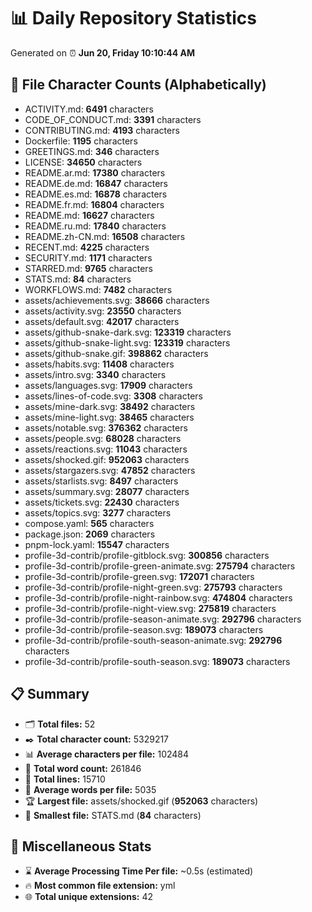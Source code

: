 # 📊 Daily Repository Statistics
Generated on ⏰ **Jun 20, Friday 10:10:44 AM**

## 📂 File Character Counts (Alphabetically)
- ACTIVITY.md: **6491** characters
- CODE_OF_CONDUCT.md: **3391** characters
- CONTRIBUTING.md: **4193** characters
- Dockerfile: **1195** characters
- GREETINGS.md: **346** characters
- LICENSE: **34650** characters
- README.ar.md: **17380** characters
- README.de.md: **16847** characters
- README.es.md: **16878** characters
- README.fr.md: **16804** characters
- README.md: **16627** characters
- README.ru.md: **17840** characters
- README.zh-CN.md: **16508** characters
- RECENT.md: **4225** characters
- SECURITY.md: **1171** characters
- STARRED.md: **9765** characters
- STATS.md: **84** characters
- WORKFLOWS.md: **7482** characters
- assets/achievements.svg: **38666** characters
- assets/activity.svg: **23550** characters
- assets/default.svg: **42017** characters
- assets/github-snake-dark.svg: **123319** characters
- assets/github-snake-light.svg: **123319** characters
- assets/github-snake.gif: **398862** characters
- assets/habits.svg: **11408** characters
- assets/intro.svg: **3340** characters
- assets/languages.svg: **17909** characters
- assets/lines-of-code.svg: **3308** characters
- assets/mine-dark.svg: **38492** characters
- assets/mine-light.svg: **38465** characters
- assets/notable.svg: **376362** characters
- assets/people.svg: **68028** characters
- assets/reactions.svg: **11043** characters
- assets/shocked.gif: **952063** characters
- assets/stargazers.svg: **47852** characters
- assets/starlists.svg: **8497** characters
- assets/summary.svg: **28077** characters
- assets/tickets.svg: **22430** characters
- assets/topics.svg: **3277** characters
- compose.yaml: **565** characters
- package.json: **2069** characters
- pnpm-lock.yaml: **15547** characters
- profile-3d-contrib/profile-gitblock.svg: **300856** characters
- profile-3d-contrib/profile-green-animate.svg: **275794** characters
- profile-3d-contrib/profile-green.svg: **172071** characters
- profile-3d-contrib/profile-night-green.svg: **275793** characters
- profile-3d-contrib/profile-night-rainbow.svg: **474804** characters
- profile-3d-contrib/profile-night-view.svg: **275819** characters
- profile-3d-contrib/profile-season-animate.svg: **292796** characters
- profile-3d-contrib/profile-season.svg: **189073** characters
- profile-3d-contrib/profile-south-season-animate.svg: **292796** characters
- profile-3d-contrib/profile-south-season.svg: **189073** characters

## 📋 Summary
- 🗂️ **Total files:** 52
- ✒️ **Total character count:** 5329217
- 📊 **Average characters per file:** 102484
- 📝 **Total word count:** 261846
- 🧾 **Total lines:** 15710
- 📐 **Average words per file:** 5035
- 🏆 **Largest file:** assets/shocked.gif (**952063** characters)
- 🥉 **Smallest file:** STATS.md (**84** characters)

## 🌟 Miscellaneous Stats
- ⌛ **Average Processing Time Per file:** ~0.5s (estimated)
- 🔥 **Most common file extension:** yml
- 🌐 **Total unique extensions:** 42
